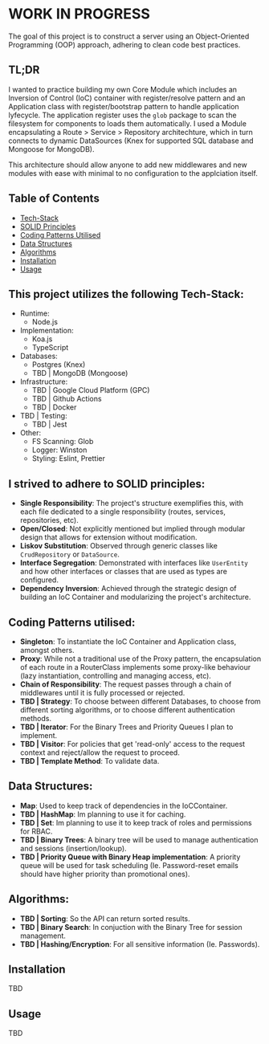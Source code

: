 # WORK IN PROGRESS
The goal of this project is to construct a server using an Object-Oriented Programming (OOP) approach, adhering to clean code best practices.  

## TL;DR
I wanted to practice building my own Core Module which includes an Inversion of Control (IoC) container with register/resolve pattern and an Application class with register/bootstrap pattern to handle application lyfecycle.
The application register uses the `glob` package to scan the filesystem for components to loads them automatically.
I used a Module encapsulating a Route > Service > Repository architechture, which in turn connects to dynamic DataSources (Knex for supported SQL database and Mongoose for MongoDB).

This architecture should allow anyone to add new middlewares and new modules with ease with minimal to no configuration to the applciation itself.

## Table of Contents
- [Tech-Stack](#this-project-utilizes-the-following-technology-stack)
- [SOLID Principles](#i-strived-to-adhere-to-solid-principles)
- [Coding Patterns Utilised](#coding-patterns-utilised)
- [Data Structures](#data-structures)
- [Algorithms](#algorithms)
- [Installation](#installation)
- [Usage](#usage)

## This project utilizes the following Tech-Stack:
- Runtime:
  - Node.js
- Implementation:
  - Koa.js
  - TypeScript
- Databases:
  - Postgres (Knex)
  - TBD | MongoDB (Mongoose)
- Infrastructure:
  - TBD | Google Cloud Platform (GPC)
  - TBD | Github Actions
  - TBD | Docker
- TBD | Testing:
  - TBD | Jest
- Other:
  - FS Scanning: Glob
  - Logger: Winston
  - Styling: Eslint, Prettier

## I strived to adhere to SOLID principles:
- **Single Responsibility**: The project's structure exemplifies this, with each file dedicated to a single responsibility (routes, services, repositories, etc).
- **Open/Closed**: Not explicitly mentioned but implied through modular design that allows for extension without modification.
- **Liskov Substitution**: Observed through generic classes like `CrudRepository` or `DataSource`.
- **Interface Segregation**: Demonstrated with interfaces like `UserEntity` and how other interfaces or classes that are used as types are configured.
- **Dependency Inversion**: Achieved through the strategic design of building an IoC Container and modularizing the project's architecture.

## Coding Patterns utilised:
- **Singleton**: To instantiate the IoC Container and Application class, amongst others.
- **Proxy**: While not a traditional use of the Proxy pattern, the encapsulation of each route in a RouterClass implements some proxy-like behaviour (lazy instantiation, controlling and managing access, etc).
- **Chain of Responsibility**: The request passes through a chain of middlewares until it is fully processed or rejected.
- **TBD | Strategy**: To choose between different Databases, to choose from different sorting algorithms, or to choose different authentication methods.
- **TBD | Iterator**: For the Binary Trees and Priority Queues I plan to implement.
- **TBD | Visitor**: For policies that get 'read-only' access to the request context and reject/allow the request to proceed.
- **TBD | Template Method**: To validate data.

## Data Structures:
- **Map**: Used to keep track of dependencies in the IoCContainer.
- **TBD | HashMap**: Im planning to use it for caching.
- **TBD | Set**: Im planning to use it to keep track of roles and permissions for RBAC.
- **TBD | Binary Trees**: A binary tree will be used to manage authentication and sessions (insertion/lookup).
- **TBD | Priority Queue with Binary Heap implementation**: A priority queue will be used for task scheduling (Ie. Password-reset emails should have higher priority than promotional ones).

## Algorithms:
- **TBD | Sorting**: So the API can return sorted results.
- **TBD | Binary Search**: In conjuction with the Binary Tree for session management.
- **TBD | Hashing/Encryption**: For all sensitive information (Ie. Passwords).

## Installation
TBD

## Usage
TBD
